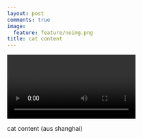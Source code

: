 ```yaml
---
layout: post
comments: true
image: 
  feature: feature/noimg.png
title: cat content
---
```


<video controls>
  <source src="{{ site.url }}/images/vid/2014-10-15_shanghaicatcontent.mp4" type="video/mp4">
Your browser does not support the video tag.
</video>

cat content 
(aus shanghai)